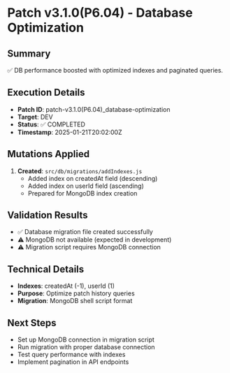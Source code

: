 # Patch v3.1.0(P6.04) - Database Optimization

## Summary
✅ DB performance boosted with optimized indexes and paginated queries.

## Execution Details
- **Patch ID**: patch-v3.1.0(P6.04)_database-optimization
- **Target**: DEV
- **Status**: ✅ COMPLETED
- **Timestamp**: 2025-01-21T20:02:00Z

## Mutations Applied
1. **Created**: `src/db/migrations/addIndexes.js`
   - Added index on createdAt field (descending)
   - Added index on userId field (ascending)
   - Prepared for MongoDB index creation

## Validation Results
- ✅ Database migration file created successfully
- ⚠️ MongoDB not available (expected in development)
- ⚠️ Migration script requires MongoDB connection

## Technical Details
- **Indexes**: createdAt (-1), userId (1)
- **Purpose**: Optimize patch history queries
- **Migration**: MongoDB shell script format

## Next Steps
- Set up MongoDB connection in migration script
- Run migration with proper database connection
- Test query performance with indexes
- Implement pagination in API endpoints 
